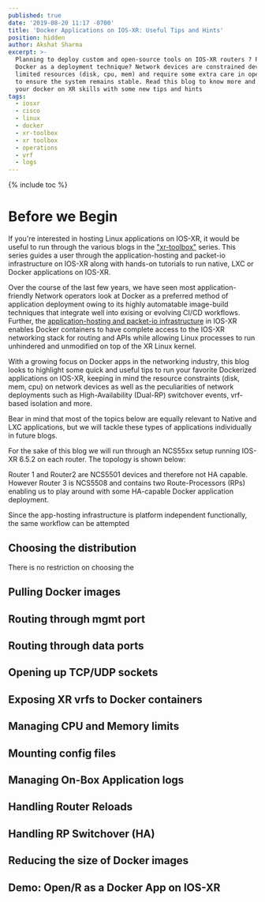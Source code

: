 ```yaml
---
published: true
date: '2019-08-20 11:17 -0700'
title: 'Docker Applications on IOS-XR: Useful Tips and Hints'
position: hidden
author: Akshat Sharma
excerpt: >-
  Planning to deploy custom and open-source tools on IOS-XR routers ? Prefer
  Docker as a deployment technique? Network devices are constrained devices with
  limited resources (disk, cpu, mem) and require some extra care in operations
  to ensure the system remains stable. Read this blog to know more and up-level
  your docker on XR skills with some new tips and hints
tags:
  - iosxr
  - cisco
  - linux
  - docker
  - xr-toolbox
  - xr toolbox
  - operations
  - vrf
  - logs
---
```

{% include toc %}

# Before we Begin

If you're interested in hosting Linux applications on IOS-XR, it would be useful to run through the various blogs in the ["xr-toolbox"](https://xrdocs.io/application-hosting/tags/#xr-toolbox) series. This series guides a user through the application-hosting and packet-io infrastructure on IOS-XR along with hands-on tutorials to run native, LXC or Docker applications on IOS-XR.

Over the course of the last few years, we have seen most application-friendly Network operators look at Docker as a preferred method of application deployment owing to its highly automatable image-build techniques that integrate well into exising or evolving CI/CD workflows.
Further, the [application-hosting and packet-io infrastructure](https://xrdocs.io/application-hosting/blogs/2019-08-19-application-hosting-and-packet-io-on-ios-xr-a-deep-dive/) in IOS-XR enables Docker containers to have complete access to the IOS-XR networking stack for routing and APIs while allowing Linux processes to run unhindered and unmodified on top of the XR Linux kernel.

With a growing focus on Docker apps in the networking industry, this blog looks to highlight some quick and useful tips to run your favorite Dockerized applications on IOS-XR, keeping in mind the resource constraints (disk, mem, cpu) on network devices as well as the peculiarities of network deployments such as High-Availability (Dual-RP) switchover events, vrf-based isolation and more.

Bear in mind that most of the topics below are equally relevant to Native and LXC applications, but we will tackle these types of applications individually in future blogs.

For the sake of this blog we will run through an NCS55xx setup running IOS-XR 6.5.2 on each router. The topology is shown below:

Router 1 and Router2 are NCS5501 devices and therefore not HA capable. However Router 3 is NCS5508 and contains two Route-Processors (RPs) enabling us to play around with some HA-capable Docker application deployment.

Since the app-hosting infrastructure is platform independent functionally, the same workflow can be attempted

## Choosing the distribution

There is no restriction on choosing the 

## Pulling Docker images 

## Routing through mgmt port

## Routing through data ports

## Opening up TCP/UDP sockets

## Exposing XR vrfs to Docker containers

## Managing CPU and Memory limits

## Mounting config files

## Managing On-Box Application logs

## Handling Router Reloads

## Handling RP Switchover (HA)

## Reducing the size of Docker images

## Demo: Open/R as a Docker App on IOS-XR


